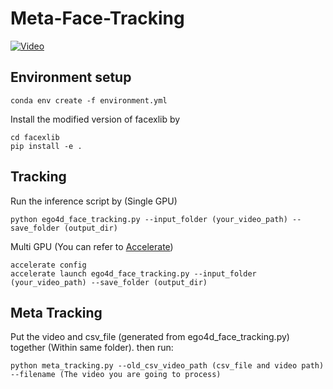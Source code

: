 # Meta-Face-Tracking
[![Video](https://img.youtube.com/vi/YOUR_VIDEO_ID/0.jpg)](https://www.youtube.com/watch?v=eX6vWHXW4sc)


## Environment setup
```
conda env create -f environment.yml
```

Install the modified version of facexlib by
```
cd facexlib
pip install -e .
```

## Tracking
Run the inference script by (Single GPU)
```
python ego4d_face_tracking.py --input_folder (your_video_path) --save_folder (output_dir)
```
Multi GPU (You can refer to [Accelerate](https://huggingface.co/docs/accelerate/basic_tutorials/notebook))

```
accelerate config
accelerate launch ego4d_face_tracking.py --input_folder (your_video_path) --save_folder (output_dir)
```

## Meta Tracking
Put the video and csv_file (generated from ego4d_face_tracking.py) together (Within same folder).
then run:
```
python meta_tracking.py --old_csv_video_path (csv_file and video path) --filename (The video you are going to process)
```

